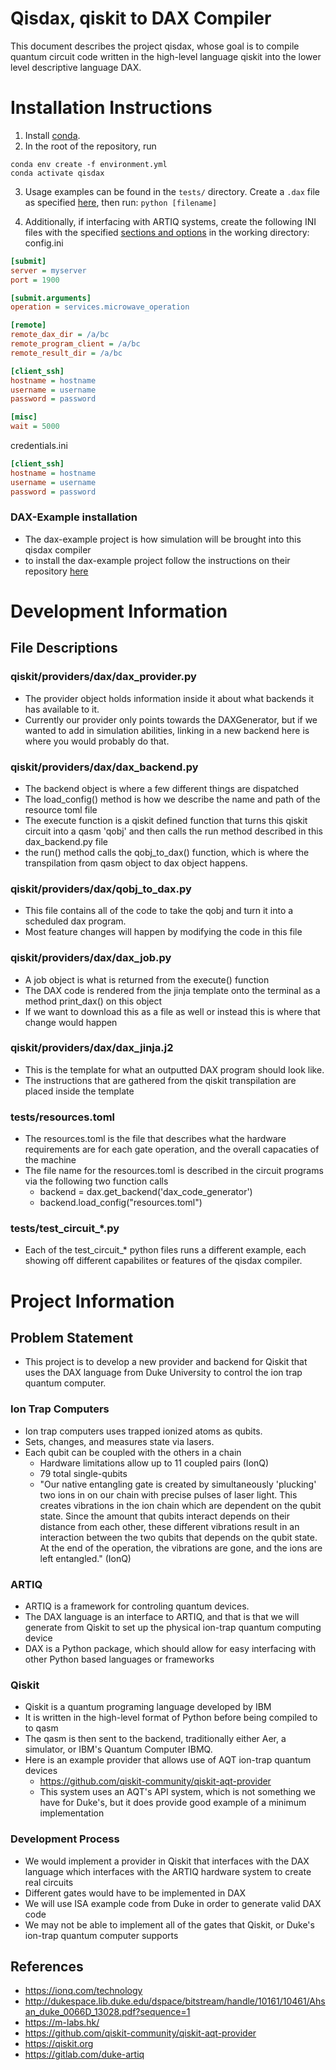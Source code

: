 # Qisdax, qiskit to DAX Compiler
This document describes the project qisdax, whose goal is to compile quantum circuit code written in the high-level language qiskit into the lower level descriptive language DAX.

# Installation Instructions

1. Install [conda](https://conda.io/projects/conda/en/latest/user-guide/install/index.html).
2. In the root of the repository, run
```
conda env create -f environment.yml
conda activate qisdax
```
3. Usage examples can be found in the `tests/` directory. Create a `.dax` file as specified [here](https://gitlab.com/duke-artiq/dax-program-sim#usage), then run:
`python [filename]`

4. Additionally, if interfacing with ARTIQ systems, create the following INI files with the specified [sections and options](https://docs.python.org/3/library/configparser.html#supported-ini-file-structure) in the working directory:
config.ini
```ini
[submit]
server = myserver
port = 1900

[submit.arguments]
operation = services.microwave_operation

[remote]
remote_dax_dir = /a/bc
remote_program_client = /a/bc
remote_result_dir = /a/bc

[client_ssh]
hostname = hostname
username = username
password = password

[misc]
wait = 5000
```
credentials.ini
```ini
[client_ssh]
hostname = hostname
username = username
password = password
```

### DAX-Example installation
* The dax-example project is how simulation will be brought into this qisdax compiler
* to install the dax-example project follow the instructions on their repository [here](https://gitlab.com/duke-artiq/dax-example)

# Development Information
## File Descriptions

### qiskit/providers/dax/dax_provider.py
* The provider object holds information inside it about what backends it has available to it.
* Currently our provider only points towards the DAXGenerator, but if we wanted to add in simulation abilities, linking in a new backend here is where you would probably do that.

### qiskit/providers/dax/dax_backend.py
* The backend object is where a few different things are dispatched
* The load_config() method is how we describe the name and path of the resource toml file
* The execute function is a qiskit defined function that turns this qiskit circuit into a qasm 'qobj' and then calls the run method described in this dax_backend.py file
* the run() method calls the qobj_to_dax() function, which is where the transpilation from qasm object to dax object happens.

### qiskit/providers/dax/qobj_to_dax.py
* This file contains all of the code to take the qobj and turn it into a scheduled dax program.
* Most feature changes will happen by modifying the code in this file

### qiskit/providers/dax/dax_job.py
* A job object is what is returned from the execute() function
* The DAX code is rendered from the jinja template onto the terminal as a method print_dax() on this object
* If we want to download this as a file as well or instead this is where that change would happen


### qiskit/providers/dax/dax_jinja.j2
* This is the template for what an outputted DAX program should look like. 
* The instructions that are gathered from the qiskit transpilation are placed inside the template

### tests/resources.toml
* The resources.toml is the file that describes what the hardware requirements are for each gate operation, and the overall capacaties of the machine
* The file name for the resources.toml is described in the circuit programs via the following two function calls
  * backend = dax.get_backend('dax_code_generator')
  * backend.load_config("resources.toml")

### tests/test_circuit_*.py
* Each of the test_circuit_* python files runs a different example, each showing off different capabilites or features of the qisdax compiler.


# Project Information

## Problem Statement
* This project is to develop a new provider and backend for Qiskit that uses the DAX language from Duke University to control the ion trap quantum computer.

### Ion Trap Computers
* Ion trap computers uses trapped ionized atoms as qubits.
* Sets, changes, and measures state via lasers.
* Each qubit can be coupled with the others in a chain
   * Hardware limitations allow up to 11 coupled pairs (IonQ)
   * 79 total single-qubits   
   * "Our native entangling gate is created by simultaneously 'plucking' two ions in on our chain with precise pulses of laser light. This creates vibrations in the ion chain which are dependent on the qubit state. Since the amount that qubits interact depends on their distance from each other, these different vibrations result in an interaction between the two qubits that depends on the qubit state. At the end of the operation, the vibrations are gone, and the ions are left entangled." (IonQ)

### ARTIQ
* ARTIQ is a framework for controling quantum devices.
* The DAX language is an interface to ARTIQ, and that is that we will generate from Qiskit to set up the physical ion-trap quantum computing device
* DAX is a Python package, which should allow for easy interfacing with other Python based languages or frameworks

### Qiskit
* Qiskit is a quantum programing language developed by IBM
* It is written in the high-level format of Python before being compiled to to qasm
* The qasm is then sent to the backend, traditionally either Aer, a simulator, or IBM's Quantum Computer IBMQ.
* Here is an example provider that allows use of AQT ion-trap quantum devices
  * https://github.com/qiskit-community/qiskit-aqt-provider
  * This system uses an AQT's API system, which is not something we have for Duke's, but it does provide good example of a minimum implementation

### Development Process
* We would implement a provider in Qiskit that interfaces with the DAX language which interfaces with the ARTIQ hardware system to create real circuits
* Different gates would have to be implemented in DAX
* We will use ISA example code from Duke in order to generate valid DAX code
* We may not be able to implement all of the gates that Qiskit, or Duke's ion-trap quantum computer supports


<!-- 
## Timeline
* 10/1 Receive the original project
* 10/8 Define first understanding of the problem statement
* 10/9 Meet with Duke
* 10/15 Establish detailed scope of project
* 10/29 Proof of concept 
* 11/12 Miminum Viable Product
* 11/19 All requirements met
* 11/27 Submit compiler and documentation -->


## References
* https://ionq.com/technology 
* http://dukespace.lib.duke.edu/dspace/bitstream/handle/10161/10461/Ahsan_duke_0066D_13028.pdf?sequence=1
* https://m-labs.hk/
* https://github.com/qiskit-community/qiskit-aqt-provider
* https://qiskit.org
* https://gitlab.com/duke-artiq
